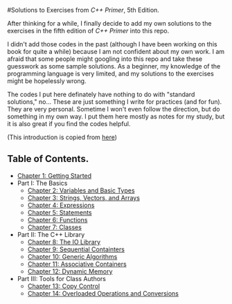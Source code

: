 #Solutions to Exercises from _C++ Primer_, 5th Edition.

After thinking for a while, I finally decide to add my own solutions to the exercises in the fifth edition of _C++ Primer_ into this repo.

I didn't add those codes in the past (although I have been working on this book for quite a while) because I am not confident about my own
work. I am afraid that some people might googling into this repo and take these guesswork as some sample solutions. As a beginner, my
knowledge of the programming language is very limited, and my solutions to the exercises might be hopelessly wrong.

The codes I put here definately have nothing to do with "standard solutions," no... These are just something I write for practices (and
for fun). They are very personal. Sometime I won't even follow the direction, but do something in my own way. I put them here mostly as
notes for my study, but it is also great if you find the codes helpful.

(This introduction is copied from [here](https://github.com/Horizon-Blue/playground/commit/d3f758215a6434d6b11252873a5939cee12b8ccb))

## Table of Contents.
- [Chapter 1: Getting Started](Chapter01)
- Part I: The Basics
	- [Chapter 2: Variables and Basic Types](Chapter02)
	- [Chapter 3: Strings, Vectors, and Arrays](Chapter03)
	- [Chapter 4: Expressions](Chapter04)
	- [Chapter 5: Statements](Chapter05)
	- [Chapter 6: Functions](Chapter06)
	- [Chapter 7: Classes](Chapter07)
- Part II: The C++ Library
	- [Chapter 8: The IO Library](Chapter08)
	- [Chapter 9: Sequential Containters](Chapter09)
	- [Chapter 10: Generic Algorithms](Chapter10)
	- [Chapter 11: Associative Containers](Chapter11)
	- [Chapter 12: Dynamic Memory](Chapter12)
- Part III: Tools for Class Authors
	- [Chapter 13: Copy Control](Chapter13)
	- [Chapter 14: Overloaded Operations and Conversions](Chapter14)